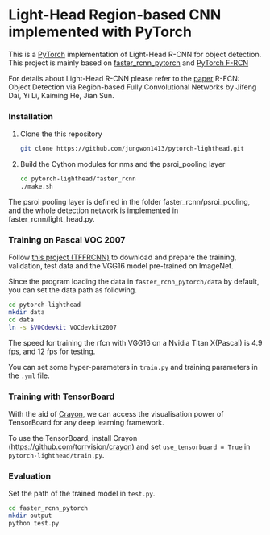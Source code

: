 # Light-Head Region-based CNN implemented with PyTorch
This is a [PyTorch](https://github.com/pytorch/pytorch)
implementation of Light-Head R-CNN for object detection. 
This project is mainly based on [faster_rcnn_pytorch](https://github.com/longcw/faster_rcnn_pytorch)
and [PyTorch F-RCN](https://github.com/PureDiors/pytorch_RFCN)

For details about Light-Head R-CNN please refer to the [paper](https://arxiv.org/pdf/1711.07264)
R-FCN: Object Detection via Region-based Fully Convolutional Networks
by Jifeng Dai, Yi Li, Kaiming He, Jian Sun.

### Installation
1. Clone the this repository
    ```bash
    git clone https://github.com/jungwon1413/pytorch-lighthead.git
    ```

2. Build the Cython modules for nms and the psroi_pooling layer
    ```bash
    cd pytorch-lighthead/faster_rcnn
    ./make.sh
    ```

The psroi pooling layer is defined in the folder faster_rcnn/psroi_pooling,
and the whole detection network is implemented in faster_rcnn/light_head.py.


### Training on Pascal VOC 2007

Follow [this project (TFFRCNN)](https://github.com/CharlesShang/TFFRCNN)
to download and prepare the training, validation, test data 
and the VGG16 model pre-trained on ImageNet. 

Since the program loading the data in `faster_rcnn_pytorch/data` by default,
you can set the data path as following.
```bash
cd pytorch-lighthead
mkdir data
cd data
ln -s $VOCdevkit VOCdevkit2007
```


The speed for training the rfcn with VGG16 on a Nvidia Titan X(Pascal) is 4.9 fps, and 12 fps for testing.

You can set some hyper-parameters in `train.py` and training parameters in the `.yml` file.


### Training with TensorBoard
With the aid of [Crayon](https://github.com/torrvision/crayon),
we can access the visualisation power of TensorBoard for any 
deep learning framework.

To use the TensorBoard, install Crayon (https://github.com/torrvision/crayon)
and set `use_tensorboard = True` in `pytorch-lighthead/train.py`.

### Evaluation
Set the path of the trained model in `test.py`.
```bash
cd faster_rcnn_pytorch
mkdir output
python test.py
```
